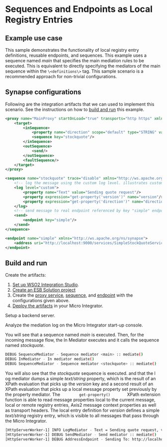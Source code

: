 # Sequences and Endpoints as Local Registry Entries

## Example use case

This sample demonstrates the functionality of local registry entry definitions, reusable endpoints, and sequences. This example uses a sequence named *main* that specifies the main mediation rules to be executed. This is equivalent to directly
specifying the mediators of the main sequence within the `\<definitions\>` tag. This sample scenario is a
recommended approach for non-trivial configurations.

## Synapse configurations

Following are the integration artifacts that we can used to implement this scenario. See the instructions on how to [build and run](#build-and-run) this example.

```xml tab='Proxy Service'
<proxy name="MainProxy" startOnLoad="true" transports="http https" xmlns="http://ws.apache.org/ns/synapse">
    <target>
        <inSequence>
            <property name="direction" scope="default" type="STRING" value="incoming"/>
            <sequence key="stockquote"/>
        </inSequence>
        <outSequence>
            <send/>
        </outSequence>
        <faultSequence/>
    </target>
</proxy>
```

```xml tab='Sequence'
<sequence name="stockquote" trace="disable" xmlns="http://ws.apache.org/ns/synapse">
    <!-- log the message using the custom log level. illustrates custom properties for log -->
    <log level="custom">
        <property name="Text" value="Sending quote request"/>
        <property expression="get-property('version')" name="version"/>
        <property expression="get-property('direction')" name="direction"/>
    </log>
    <!-- send message to real endpoint referenced by key "simple" endpoint definition -->
    <send>
        <endpoint key="simple"/>
    </send>
</sequence>
```

```xml tab='Endpoint'
<endpoint name="simple" xmlns="http://ws.apache.org/ns/synapse">
    <address uri="http://localhost:9000/services/SimpleStockQuoteService"/>
</endpoint>
```

## Build and run

Create the artifacts:

1. [Set up WSO2 Integration Studio](../../../../develop/installing-WSO2-Integration-Studio).
2. [Create an ESB Solution project](../../../../develop/creating-projects/#esb-config-project)
3. Create the [proxy service](../../../../develop/creating-artifacts/creating-a-proxy-service), [sequence](../../../../develop/creating-artifacts/creating-reusable-sequences), and [endpoint](../../../../develop/creating-an-endpoint) with the configurations given above.
4. [Deploy the artifacts](../../../../develop/deploy-and-run) in your Micro Integrator.

Setup a backend server.

Analyze the mediation log on the Micro Integrator start-up console.

You will see that a sequence named *main* is executed. Then, for the
incoming message flow, the In Mediator executes and it calls the
sequence named *stockquote*.

```bash
DEBUG SequenceMediator - Sequence mediator <main> :: mediate()
DEBUG InMediator - In mediator mediate()
DEBUG SequenceMediator - Sequence mediator <stockquote> :: mediate()
```

You will also see that the *stockquote* sequence is executed. and that
the l og mediator dumps a simple *text/string* property, which is the
result of an XPath evaluation that picks up the *version* key
and a second result of an XPath evaluation that picks up a local message
property set previously by the property mediator. The
`         get-property()        ` XPath extension function is able to
read message properties local to the current message, local or remote
registry entries, Axis2 message context properties as well as transport
headers. The local entry definition for *version* defines a simple
*text/string* registry entry, which is visible to all messages that pass
through the Micro Integrator.

```bash
[HttpServerWorker-1] INFO LogMediator - Text = Sending quote request, version = 0.1, direction = incoming
[HttpServerWorker-1] DEBUG SendMediator - Send mediator :: mediate()
[HttpServerWorker-1] DEBUG AddressEndpoint - Sending To: http://localhost:9000/services/SimpleStockQuoteService
```